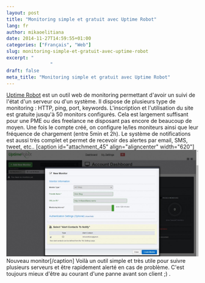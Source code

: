 ```yaml
---
layout: post
title: "Monitoring simple et gratuit avec Uptime Robot"
lang: fr
author: mikaoelitiana
date: 2014-11-27T14:59:55+01:00
categories: ["Français", "Web"]
slug: monitoring-simple-et-gratuit-avec-uptime-robot
excerpt: "
				"
draft: false
meta_title: "Monitoring simple et gratuit avec Uptime Robot"
---
```


[Uptime Robot](https://uptimerobot.com "Uptime Robot") est un outil web de monitoring permettant d'avoir un suivi de l'état d'un serveur ou d'un système. Il dispose de plusieurs type de monitoring : HTTP, ping, port, keywords. L'inscription et l'utilisation du site est gratuite jusqu'à 50 monitors configurés. Cela est largement suffisant pour une PME ou des freelance ne disposant pas encore de beaucoup de moyen. Une fois le compte créé, on configure le/les moniteurs ainsi que leur fréquence de chargement (entre 5min et 2h). Le système de notifications est aussi très complet et permet de recevoir des alertes par email, SMS, tweet, etc.. \[caption id="attachment\_45" align="aligncenter" width="620"\]![Nouveau monitor](./ur2-1024x569.jpeg) Nouveau monitor\[/caption\] Voilà un outil simple et très utile pour suivre plusieurs serveurs et être rapidement alerté en cas de problème. C'est toujours mieux d'être au courant d'une panne avant son client ;) .